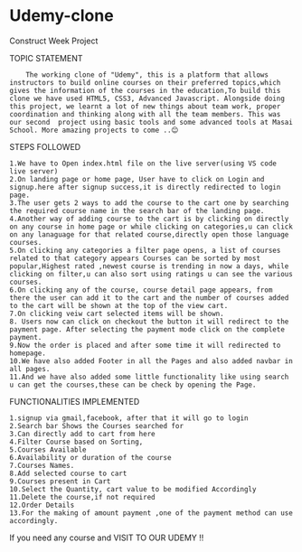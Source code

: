 # Udemy-clone

Construct Week Project

TOPIC STATEMENT

        The working clone of "Udemy", this is a platform that allows instructors to build online courses on their preferred topics,which gives the information of the courses in the education,To build this clone we have used HTML5, CSS3, Advanced Javascript. Alongside doing this project, we learnt a lot of new things about team work, proper coordination and thinking along with all the team members. This was our second  project using basic tools and some advanced tools at Masai School. More amazing projects to come ..😊

STEPS FOLLOWED

    1.We have to Open index.html file on the live server(using VS code live server)
    2.On landing page or home page, User have to click on Login and signup.here after signup success,it is directly redirected to login page.
    3.The user gets 2 ways to add the course to the cart one by searching the required course name in the search bar of the landing page.
    4.Another way of adding course to the cart is by clicking on directly on any course in home page or while clicking on categories,u can click on any lanaguage for that related course,directly open those language courses.
    5.On clicking any categories a filter page opens, a list of courses related to that category appears Courses can be sorted by most popular,Highest rated ,newest course is trending in now a days, while clicking on filter,u can also sort using ratings u can see the various courses.
    6.On clicking any of the course, course detail page appears, from there the user can add it to the cart and the number of courses added to the cart will be shown at the top of the view cart.
    7.On clicking veiw cart selected items will be shown.
    8. Users now can click on checkout the button it will redirect to the payment page. After selecting the payment mode click on the complete payment.
    9.Now the order is placed and after some time it will redirected to homepage.
    10.We have also added Footer in all the Pages and also added navbar in all pages.
    11.And we have also added some little functionality like using search u can get the courses,these can be check by opening the Page.

FUNCTIONALITIES IMPLEMENTED

    1.signup via gmail,facebook, after that it will go to login 
    2.Search bar Shows the Courses searched for
    3.Can directly add to cart from here
    4.Filter Course based on Sorting,
    5.Courses Available
    6.Availability or duration of the course
    7.Courses Names.
    8.Add selected course to cart
    9.Courses present in Cart
    10.Select the Quantity, cart value to be modified Accordingly
    11.Delete the course,if not required
    12.Order Details
    13.For the making of amount payment ,one of the payment method can use accordingly.



If you need any course and VISIT TO OUR UDEMY !!